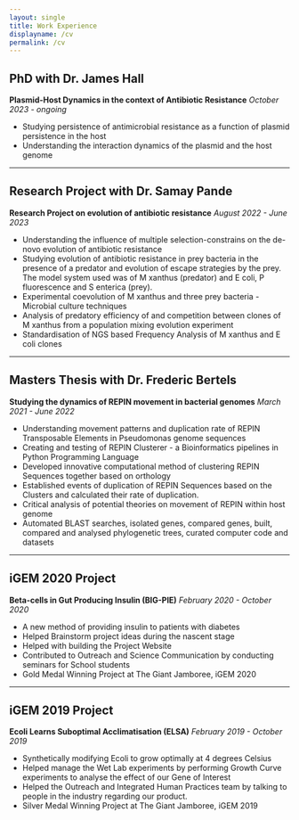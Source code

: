 ```yaml
---
layout: single
title: Work Experience
displayname: /cv
permalink: /cv
---
```


## PhD with Dr. James Hall
**Plasmid-Host Dynamics in the context of Antibiotic Resistance**
*October 2023 - ongoing*
<ul class='container'>
    <li> Studying persistence of antimicrobial resistance as a function of plasmid persistence in the host </li>
    <li> Understanding the interaction dynamics of the plasmid and the host genome </li>
</ul>
<hr>

## Research Project with Dr. Samay Pande
**Research Project on evolution of antibiotic resistance**
*August 2022 - June 2023*
<ul class='container' style='display list-item;'>
<li> Understanding the influence of multiple selection-constrains on the de-novo evolution of antibiotic resistance</li>
<li> Studying evolution of antibiotic resistance in prey bacteria in the presence of a predator and evolution of escape strategies by the prey. The model system used was of M xanthus (predator) and E coli, P fluorescence and S enterica (prey).</li>
<li> Experimental coevolution of M xanthus and three prey bacteria - Microbial culture techniques</li>
<li> Analysis of predatory efficiency of and competition between clones of M xanthus from a population mixing evolution experiment</li>
<li> Standardisation of NGS based Frequency Analysis of M xanthus and E coli clones</li>
</ul>

<hr>

## Masters Thesis with Dr. Frederic Bertels
**Studying the dynamics of REPIN movement in bacterial genomes**
*March 2021 - June 2022*
<ul class='container'>
<li>Understanding movement patterns and duplication rate of REPIN Transposable Elements in Pseudomonas genome sequences</li>
<li>Creating and testing of REPIN Clusterer - a Bioinformatics pipelines in Python Programming Language </li>
<li>Developed innovative computational method of clustering REPIN Sequences together based on orthology </li>
<li>Established events of duplication of REPIN Sequences based on the Clusters and calculated their rate of duplication. </li>
<li>Critical analysis of potential theories on movement of REPIN within host genome </li>
<li>Automated BLAST searches, isolated genes, compared genes, built, compared and analysed phylogenetic trees, curated computer code and datasets</li>
</ul>

<hr>

## iGEM 2020 Project 
**Beta-cells in Gut Producing Insulin (BIG-PIE)**
*February 2020 - October 2020*
<ul class='container' style='24px'>
<li>A new method of providing insulin to patients with diabetes</li>
<li>Helped Brainstorm project ideas during the nascent stage</li>
<li>Helped with building the Project Website</li>
<li>Contributed to Outreach and Science Communication by conducting seminars for School students</li>
<li>Gold Medal Winning Project at The Giant Jamboree, iGEM 2020</li>
</ul>

<hr>

## iGEM 2019 Project 
**Ecoli Learns Suboptimal Acclimatisation (ELSA)**
*February 2019 - October 2019*
<ul class='container'>
<li> Synthetically modifying Ecoli to grow optimally at 4 degrees Celsius</li>
<li> Helped manage the Wet Lab experiments by performing Growth Curve experiments to analyse the effect of our Gene of Interest</li>
<li> Helped the Outreach and Integrated Human Practices team by talking to people in the industry regarding our product.</li>
<li> Silver Medal Winning Project at The Giant Jamboree, iGEM 2019</li>
</ul>

